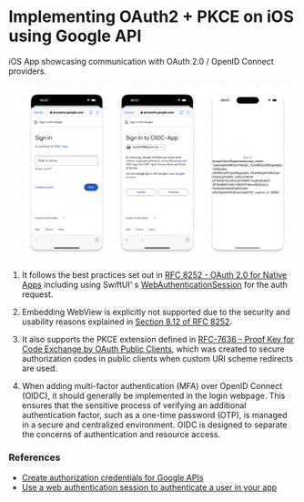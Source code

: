 #  Implementing OAuth2 + PKCE on iOS using Google API

iOS App showcasing communication with OAuth 2.0 / OpenID Connect providers.

![image](./ScreenShot.png)

1. It follows the best practices set out in [RFC 8252 - OAuth 2.0 for Native Apps](https://datatracker.ietf.org/doc/html/rfc8252) including using SwiftUI' s [WebAuthenticationSession](https://developer.apple.com/documentation/authenticationservices/webauthenticationsession) for the auth request. 

2. Embedding WebView is explicitly not supported due to the security and usability reasons explained in [Section 8.12 of RFC 8252](https://datatracker.ietf.org/doc/html/rfc8252#section-8.12).

3. It also supports the PKCE extension defined in [RFC-7636 - Proof Key for Code Exchange by OAuth Public Clients](https://datatracker.ietf.org/doc/html/rfc7636), which was created to secure authorization codes in public clients when custom URI scheme redirects are used.

4. When adding multi-factor authentication (MFA) over OpenID Connect (OIDC), it should generally be implemented in the login webpage. This ensures that the sensitive process of verifying an additional authentication factor, such as a one-time password (OTP), is managed in a secure and centralized environment. OIDC is designed to separate the concerns of authentication and resource access.

### References
- [Create authorization credentials for Google APIs](https://developers.google.com/identity/protocols/oauth2/native-app#ios)
- [Use a web authentication session to authenticate a user in your app](https://developer.apple.com/documentation/authenticationservices/authenticating-a-user-through-a-web-service)

